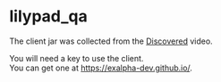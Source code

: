 # lilypad_qa

The client jar was collected from the [Discovered](https://www.youtube.com/watch?v=aozla1r6yVM) video.

You will need a key to use the client.  
You can get one at https://exalpha-dev.github.io/.